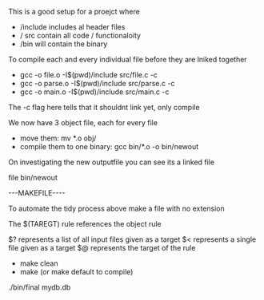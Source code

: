 



This is a good setup for a proejct where

- /include includes al header files
- / src contain all code / functionaloity
- /bin will contain the binary

To compile each and every individual file before they are lniked together

- gcc -o file.o -I$(pwd)/include src/file.c -c
- gcc -o parse.o -I$(pwd)/include src/parse.c -c
- gcc -o main.o -I$(pwd)/include src/main.c -c

The -c flag here tells that it shouldnt link yet, only compile

We now have 3 object file, each for every file

 - move them: mv *.o obj/
 - compile them to one binary: gcc bin/*.o -o bin/newout

On investigating the new outputfile you can see its a linked file

file bin/newout

---MAKEFILE----

To automate the tidy process above make a file with no extension

The $(TAREGT) rule references the object rule

$? represents a list of all input files given as a target
$< represents a single file given as a target
$@ represents the target of the rule

- make clean
- make (or make default to compile)


./bin/final mydb.db
